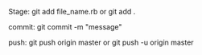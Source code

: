 Stage: git add file_name.rb or git add .

commit: git commit -m "message"

push: git push origin master or git push -u origin master